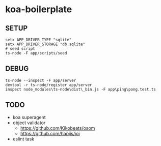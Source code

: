 koa-boilerplate
===============

SETUP
---
```
setx APP_DRIVER_TYPE "sqlite"
setx APP_DRIVER_STORAGE "db.sqlite"
# seed script
ts-node -F app/scripts/seed
```

DEBUG
---
```
ts-node --inspect -F app/server
devtool -r ts-node/register app/server
inspect node_modules\ts-node\dist\_bin.js -F app\ping\pong.test.ts
```

TODO
---
* koa superagent
* object validator
  - https://github.com/Kikobeats/osom
  - https://github.com/hapijs/joi
* eslint task
